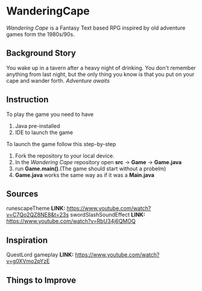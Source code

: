 # WanderingCape

*Wandering Cape* is a Fantasy Text based RPG inspired by old adventure games form the 1980s/90s.

## Background Story
You wake up in a tavern after a heavy night of drinking. You don't remember anything from last night, but the only thing you know is that you put on your cape and wander forth.
*Adventure awaits*


## Instruction

To play the game you need to have
1. Java pre-installed
2. IDE to launch the game

To launch the game follow this step-by-step
1. Fork the repository to your local device.
2. In the *Wandering Cape* repository open **src** -> **Game** -> **Game.java**
3. run **Game.main()**.(The game should start without a probelm)
4. **Game.java** works the same way as if it was a **Main.java**

## Sources

runescapeTheme
**LINK:** https://www.youtube.com/watch?v=C7Qo2QZ8NE8&t=23s
swordSlashSoundEffect
**LINK:** https://www.youtube.com/watch?v=RbU34j6QMOQ

## Inspiration

QuestLord gameplay
**LINK:** https://www.youtube.com/watch?v=g0XVmo2pYzE

## Things to Improve

